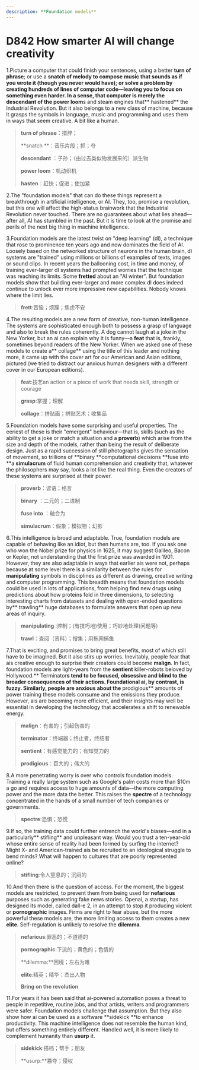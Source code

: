 ```yaml
---
description: **Foundation models**
---
```


# D842 How smarter AI will change creativity
1.Picture a computer that could finish your sentences, using a better **turn of phrase**; or use a **snatch **of melody to compose music that sounds as if you wrote it (though you never would have); or solve a problem by creating hundreds of lines of computer code—leaving you to focus on something even harder. In a sense, that computer is merely the **descendant** of the** power loom**s and steam engines that** hastened** the Industrial Revolution. But it also belongs to a new class of machine, because it grasps the symbols in language, music and programming and uses them in ways that seem creative. A bit like a human.

> **turn of phrase**：措辞；
 > 
> **snatch **：音乐片段；抓；夺
 > 
> **descendant** ：子孙；（由过去类似物发展来的）派生物
 > 
> **power loom**：机动织机
 > 
> **hasten**：赶快；促进；使加紧
 > 

2.The "foundation models" that can do these things represent a breakthrough in artificial intelligence, or AI. They, too, promise a revolution, but this one will affect the high-status brainwork that the Industrial Revolution never touched. There are no guarantees about what lies ahead—after all, AI has stumbled in the past. But it is time to look at the promise and perils of the next big thing in machine intelligence.

3.Foundation models are the latest twist on "deep learning" (dl), a technique that rose to prominence ten years ago and now dominates the field of AI. Loosely based on the networked structure of neurons in the human brain, dl systems are "trained" using millions or billions of examples of texts, images or sound clips. In recent years the ballooning cost, in time and money, of training ever-larger dl systems had prompted worries that the technique was reaching its limits. Some **fretted** about an "AI winter". But foundation models show that building ever-larger and more complex dl does indeed continue to unlock ever more impressive new capabilities. Nobody knows where the limit lies.

> **frett**:苦恼；烦躁；焦虑不安
 > 

4.The resulting models are a new form of creative, non-human intelligence. The systems are sophisticated enough both to possess a grasp of language and also to break the rules coherently. A dog cannot laugh at a joke in the New Yorker, but an ai can explain why it is funny—a **feat** that is, frankly, sometimes beyond readers of the New Yorker. When we asked one of these models to create a** collage** using the title of this leader and nothing more, it came up with the cover art for our American and Asian editions, pictured (we tried to distract our anxious human designers with a different cover in our European editions).

> **feat**:技艺an action or a piece of work that needs skill, strength or courage
 > 
> **grasp**:掌握；理解
 > 
> **collage**：拼贴画；拼贴艺术；收集品
 > 


5.Foundation models have some surprising and useful properties. The eeriest of these is their "emergent" behaviour—that is, skills (such as the ability to get a joke or match a situation and a **proverb**) which arise from the size and depth of the models, rather than being the result of deliberate design. Just as a rapid succession of still photographs gives the sensation of movement, so trillions of **binary **computational decisions **fuse into **a **simulacrum** of fluid human comprehension and creativity that, whatever the philosophers may say, looks a lot like the real thing. Even the creators of these systems are surprised at their power.

> **proverb**：谚语；格言
 > 
> **binary** ：二元的；二进制
 > 
> **fuse into** ：融合为
 > 
> **simulacrum**：假象；模拟物；幻影
 > 

6.This intelligence is broad and adaptable. True, foundation models are capable of behaving like an idiot, but then humans are, too. If you ask one who won the Nobel prize for physics in 1625, it may suggest Galileo, Bacon or Kepler, not understanding that the first prize was awarded in 1901. However, they are also adaptable in ways that earlier ais were not, perhaps because at some level there is a similarity between the rules for **manipulating** symbols in disciplines as different as drawing, creative writing and computer programming. This breadth means that foundation models could be used in lots of applications, from helping find new drugs using predictions about how proteins fold in three dimensions, to selecting interesting charts from datasets and dealing with open-ended questions by** trawling** huge databases to formulate answers that open up new areas of inquiry.

> **manipulating** :控制；(有技巧地)使用；巧妙地处理(问题等)
 > 
> **trawl**：查阅（资料）；搜集；用拖网捕鱼
 > 

7.That is exciting, and promises to bring great benefits, most of which still have to be imagined. But it also stirs up worries. Inevitably, people fear that ais creative enough to surprise their creators could become **malign**. In fact, foundation models are light-years from the **sentient** killer-robots beloved by Hollywood.** Terminator**s tend to be focused, obsessive and blind to the broader consequences of their actions. Foundational ai, by contrast, is fuzzy. Similarly, people are anxious about the** prodigious** amounts of power training these models consume and the emissions they produce. However, ais are becoming more efficient, and their insights may well be essential in developing the technology that accelerates a shift to renewable energy.

> **malign**：有害的；引起伤害的
 > 
> **terminator**：终端器；终止者，终结者
 > 
> **sentient**：有感觉能力的；有知觉力的
 > 
> **prodigious**：巨大的；伟大的
 > 

8.A more penetrating worry is over who controls foundation models. Training a really large system such as Google's palm costs more than $10m a go and requires access to huge amounts of data—the more computing power and the more data the better. This raises the **spectre** of a technology concentrated in the hands of a small number of tech companies or governments.

> **spectre**:恐惧；恐慌
 > 

9.If so, the training data could further entrench the world's biases—and in a particularly** stifling** and unpleasant way. Would you trust a ten-year-old whose entire sense of reality had been formed by surfing the internet? Might X- and American-trained ais be recruited to an ideological struggle to bend minds? What will happen to cultures that are poorly represented online?

> **stifling**:令人窒息的；沉闷的
 > 

10.And then there is the question of access. For the moment, the biggest models are restricted, to prevent them from being used for **nefarious** purposes such as generating fake news stories. Openai, a startup, has designed its model, called dall-e 2, in an attempt to stop it producing violent or **pornographic** images. Firms are right to fear abuse, but the more powerful these models are, the more limiting access to them creates a new **elite**. Self-regulation is unlikely to resolve the **dilemma**.

> **nefarious**:罪恶的；不道德的
 > 
> **pornographic**:下流的；黄色的；色情的
 > 
> **dilemma:**困境；左右为难
 > 
> **elite**:精英；精华；杰出人物
 > 
> **Bring on the revolution**
 > 

11.For years it has been said that ai-powered automation poses a threat to people in repetitive, routine jobs, and that artists, writers and programmers were safer. Foundation models challenge that assumption. But they also show how ai can be used as a software **sidekick **to enhance productivity. This machine intelligence does not resemble the human kind, but offers something entirely different. Handled well, it is more likely to complement humanity than **usurp** it.

> **sidekick**:搭档；帮手；朋友
 > 
> **usurp:**篡夺；侵权
 > 

